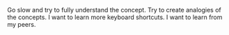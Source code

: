 Go slow and try to fully understand the concept.
Try to create analogies of the concepts.
I want to learn more keyboard shortcuts.
I want to learn from my peers.

